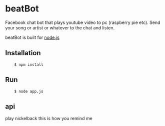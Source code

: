 # beatBot
Facebook chat bot that plays youtube video to pc (raspberry pie etc). Send your song or artist or whatever to the chat and listen.


beatBot is built for [node.js](http://nodejs.org)


## Installation

        $ npm install

## Run

        $ node app.js


api
----

play nickelback this is how you remind me
